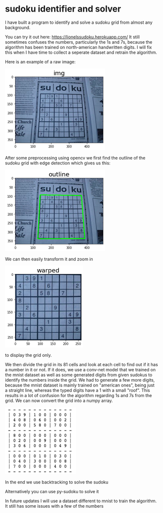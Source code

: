# sudoku identifier and solver
I have built a program to identify and solve a sudoku grid from almost any background. 

You can try it out here: https://lionelssudoku.herokuapp.com/
It still sometimes confuses the numbers, particularly the 1s and 7s, because the algorithm has been trained on north-american handwritten digits. 
I will fix this when I have time to collect a seperate dataset and retrain the algorithm.

Here is an example of a raw image:

![](/figures/raw.png)

After some preprocessing using opencv we first find the outline of the sudoku grid with edge detection which gives us this:

![](/figures/outline.png)

We can then easily transform it and zoom in

![](/figures/grid.png)

to display the grid only.

We then divide the grid in its 81 cells and look at each cell to find out if it has a number in it or not. 
If it does, we use a conv-net model that we trained on the mnist dataset as well as some generated digits from given sudokus to identify the numbers inside the grid. We had to generate a few more digits, because the mnist dataset is mainly trained on "american ones", being just a straight line, whereas the typed digits have a 1 with a small "roof". This results in a lot of confusion for the algorithm regarding 1s and 7s from the grid.
We can now convert the grid into a numpy array.

![](/figures/digital.png)

In the end we use backtracking to solve the sudoku

Alternatively you can use py-sudoku to solve it



In future updates I will use a dataset different to mnist to train the algorithm. It still has some issues with a few of the numbers
